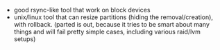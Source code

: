 * good rsync-like tool that work on block devices
* unix/linux tool that can resize partitions (hiding the removal/creation), with rollback. (parted is out, because it tries to be smart about many things and will fail pretty simple cases, including various raid/lvm setups)
